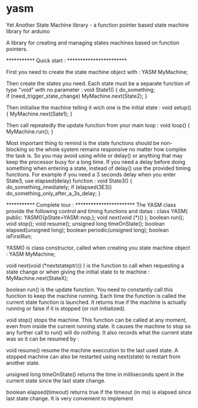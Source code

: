 # yasm
Yet Another State Machine library - a function pointer based state machine library for arduino

A library for creating and managing states machines based on function pointers.

***********  Quick start : ***********************

First you need to create the state machine object with :
YASM MyMachine;

Then create the states you need. Each state must be a separate function of type "void" with no parameter :
void State1()
{
  do_something;  
  if (need_trigger_state_change)  MyMachine.next(State2);
}

Then initialise the machine telling it wich one is the initial state :
void setup() {
  MyMachine.next(Sate1);
}

Then call repeatedly the update function from your main loop :
void loop() {
  MyMachine.run();
}

Most important thing to remind is the state functions should be non-blocking so the whole system remains responsive no matter
how complex the task is. So you may avoid using while or delay() or anything that may keep the processor busy for a long time.
If you need a delay before doing something when entering a state, instead of delay() use the provided timing functions.
For example if you need a 3 seconds delay when you enter State3, use elapsed(delay) function :
void State3()
{
  do_something_imediately;
  if (elapsed(3E3)) do_something_only_after_a_3s_delay;
}


***********  Complete tour : ***********************
The YASM class provide the following control and timing functions and datas :
class YASM{
	public:
		YASM(){pState=YASM::nop;};
		void next(void (*)() );
		boolean run();
		void stop();
		void resume();
		unsigned long timeOnState();
		boolean elapsed(unsigned long);
		boolean periodic(unsigned long);
		boolean isFirstRun;
    
YASM() is class constructor, called when creating you state machine object :
YASM MyMachine;

void next(void (*nextstateptr)() ) is the function to call when requesting a state change or when giving the initial state 
to te machine :
MyMachine.next(StateX);

boolean run() is the update function. You need to constantly call this function to keep the machine running. Each time the 
function is called the current state function is launched. It returns true if the machine is actually running or false if it
is stopped (or not initialized).

void stop() stops the machine. This function can be called at any moment, even from inside the current running state. It
causes the machine to stop so any further call to run() will do nothing. It also records what the current state was so it
can be resumed by :

void resume() resume the machine execcution to the last used state. A stopped machine can also be restarted using next(state)
to restart from another state.

unsigned long timeOnState() returns the time in milliseconds spent in the current state since the last state change.

boolean elapsed(timeout) returns true if the timeout (in ms) is elapsed since last state change. It is very convenient to 
implement  




